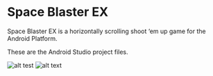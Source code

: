 # Space Blaster EX
 Space Blaster EX is a horizontally scrolling shoot ‘em up game for the Android Platform.
 
 These are the Android Studio project files.
 
 ![alt test](https://raw.githubusercontent.com/garrettsmithpro/SpaceBlasterEX/main/app/src/main/res/drawable-v24/fly1.png) ![alt text](https://raw.githubusercontent.com/garrettsmithpro/SpaceBlasterEX/main/app/src/main/res/drawable-v24/bird2.png)

